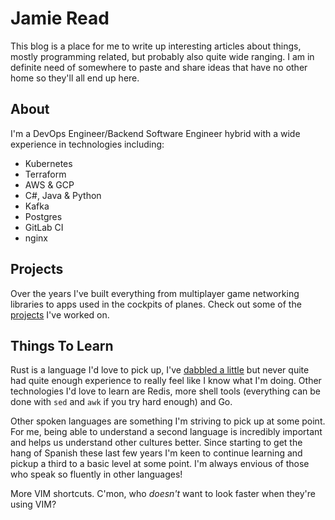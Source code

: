 # Jamie Read
This blog is a place for me to write up interesting articles about things, mostly programming related, but probably also quite wide ranging. I am in definite need of somewhere to paste and share ideas that have no other home so they'll all end up here.

## About
I'm a DevOps Engineer/Backend Software Engineer hybrid with a wide experience in technologies including:
- Kubernetes
- Terraform
- AWS & GCP
- C#, Java & Python
- Kafka
- Postgres
- GitLab CI
- nginx

## Projects
Over the years I've built everything from multiplayer game networking libraries to apps used in the cockpits of planes. Check out some of the [projects](projects.md) I've worked on.

## Things To Learn
Rust is a language I'd love to pick up, I've [dabbled a little](https://github.com/cantino/mcfly/pull/73) but never quite had quite enough experience to really feel like I know what I'm doing. Other technologies I'd love to learn are Redis, more shell tools (everything can be done with `sed` and `awk` if you try hard enough) and Go.

Other spoken languages are something I'm striving to pick up at some point. For me, being able to understand a second language is incredibly important and helps us understand other cultures better. Since starting to get the hang of Spanish these last few years I'm keen to continue learning and pickup a third to a basic level at some point. I'm always envious of those who speak so fluently in other languages!

More VIM shortcuts. C'mon, who _doesn't_ want to look faster when they're using VIM?

